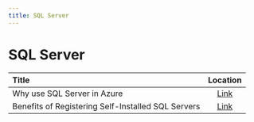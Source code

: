```yaml
---
title: SQL Server
---
```


# SQL Server

| Title                       | Location                                                                                |
| :-------------------------- | :-------------------------------------------------------------------------------------: |
| Why use SQL Server in Azure | [Link](https://azure.microsoft.com/en-us/blog/sql-server-runs-best-on-azure-heres-why/) |
| Benefits of Registering Self-Installed SQL Servers | [Link](https://techcommunity.microsoft.com/t5/sql-server/benefit-from-resource-provider-registration-when-self-installing/ba-p/742794) |

